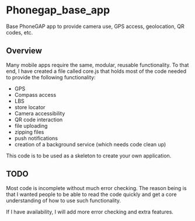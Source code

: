 # Phonegap_base_app
Base PhoneGAP app to provide camera use, GPS access, geolocation, QR codes, etc.

## Overview
Many mobile apps require the same, modular, reusable functionality.  To that end, I have created a file called core.js that holds most of the code needed to provide the following functionality:
* GPS
* Compass access
* LBS
* store locator
* Camera accessibility
* QR code interaction
* file uploading
* zipping files
* push notifications
* creation of a background service (which needs code clean up)

This code is to be used as a skeleton to create your own application.

## TODO
Most code is incomplete without much error checking.  The reason being is that I wanted people to be able to read the code quickly and get a core understanding of how to use such functionality.

If I have availability, I will add more error checking and extra features.
